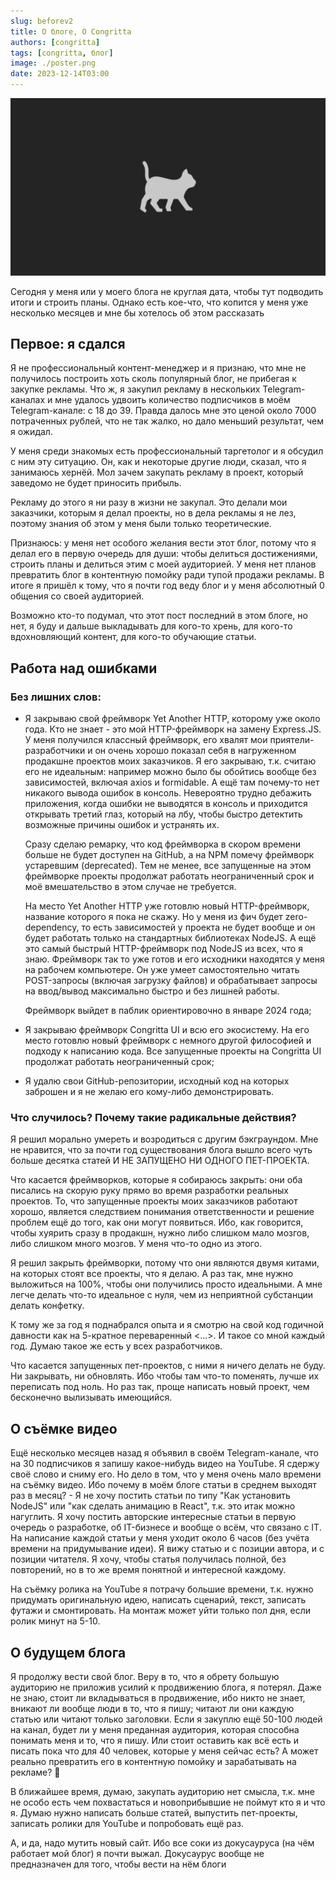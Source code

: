 ```yaml
---
slug: beforev2
title: О блоге, О Congritta
authors: [congritta]
tags: [congritta, блог]
image: ./poster.png
date: 2023-12-14T03:00
---
```


![](./poster.png)

Сегодня у меня или у моего блога не круглая дата, чтобы тут подводить итоги и строить планы. Однако есть кое-что,
что копится у меня уже несколько месяцев и мне бы хотелось об этом рассказать

<!--truncate-->

## Первое: я сдался

Я не профессиональный контент-менеджер и я признаю, что мне не получилось построить хоть сколь популярный блог, не
прибегая к закупке рекламы. Что ж, я закупил рекламу в нескольких Telegram-каналах и мне удалось удвоить количество
подписчиков в моём Telegram-канале: с 18 до 39. Правда далось мне это ценой около 7000 потраченных рублей, что не
так жалко, но дало меньший результат, чем я ожидал.

У меня среди знакомых есть профессиональный таргетолог и я обсудил с ним эту ситуацию. Он, как и некоторые другие
люди, сказал, что я занимаюсь хернёй. Мол зачем закупать рекламу в проект, который заведомо не будет приносить прибыль.

Рекламу до этого я ни разу в жизни не закупал. Это делали мои заказчики, которым я делал проекты, но в дела рекламы
я не лез, поэтому знания об этом у меня были только теоретические.

Признаюсь: у меня нет особого желания вести этот блог, потому что я делал его в первую очередь для души: чтобы
делиться достижениями, строить планы и делиться этим с моей аудиторией. У меня нет планов превратить блог в
контентную помойку ради тупой продажи рекламы. В итоге я пришёл к тому, что я почти год веду блог и у меня
абсолютный 0 общения со своей аудиторией.

Возможно кто-то подумал, что этот пост последний в этом блоге, но нет, я буду и дальше выкладывать для кого-то хрень,
для кого-то вдохновляющий контент, для кого-то обучающие статьи.

## Работа над ошибками

### Без лишних слов:

- Я закрываю свой фреймворк Yet Another HTTP, которому уже около года. Кто не знает - это мой HTTP-фреймворк на
  замену Express.JS. У меня получился классный фреймворк, его хвалят мои приятели-разработчики и он очень хорошо
  показал себя в нагруженном продакшне проектов моих заказчиков. Я его закрываю, т.к. считаю его не идеальным:
  например можно было бы обойтись вообще без зависимостей, включая axios и formidable. А ещё там почему-то нет
  никакого вывода ошибок в консоль. Невероятно трудно дебажить приложения, когда ошибки не выводятся в консоль и
  приходится открывать третий глаз, который на лбу, чтобы быстро детектить возможные причины ошибок и устранять их.

  Сразу сделаю ремарку, что код фреймворка в скором времени больше не будет доступен на GitHub, а на NPM помечу
  фреймворк устаревшим (deprecated). Тем не менее, все запущенные на этом фреймворке проекты продолжат работать
  неограниченный срок и моё вмешательство в этом случае не требуется.

  На место Yet Another HTTP уже готовлю новый HTTP-фреймворк, название которого я пока не скажу. Но у меня из фич будет
  zero-dependency, то есть зависимостей у проекта не будет вообще и он будет работать только на стандартных
  библиотеках NodeJS. А ещё это самый быстрый HTTP-фреймворк под NodeJS из всех, что я знаю. Фреймворк так то уже готов
  и его исходники находятся у меня на рабочем компьютере. Он уже умеет самостоятельно читать POST-запросы (включая
  загрузку файлов) и обрабатывает запросы на ввод/вывод максимально быстро и без лишней работы.

  Фреймворк выйдет в паблик ориентировочно в январе 2024 года;

- Я закрываю фреймворк Congritta UI и всю его экосистему. На его место готовлю новый фреймворк с немного другой
  философией и подходу к написанию кода. Все запущенные проекты на Congritta UI продолжат работать неограниченный срок;

- Я удалю свои GitHub-репозитории, исходный код на которых заброшен и я не желаю его кому-либо демонстрировать.

### Что случилось? Почему такие радикальные действия?

Я решил морально умереть и возродиться с другим бэкграундом. Мне не нравится, что за почти год существования блога
вышло всего чуть больше десятка статей И НЕ ЗАПУЩЕНО НИ ОДНОГО ПЕТ-ПРОЕКТА.

Что касается фреймворков, которые я собираюсь закрыть: они оба писались на скорую руку прямо во время разработки
реальных проектов. То, что запущенные проекты моих заказчиков работают хорошо, является следствием понимания
ответственности и решение проблем ещё до того, как они могут появиться. Ибо, как говорится, чтобы хуярить сразу в
продакшн, нужно либо слишком мало мозгов, либо слишком много мозгов. У меня что-то одно из этого.

Я решил закрыть фреймворки, потому что они являются двумя китами, на которых стоят все проекты, что я делаю. А
раз так, мне нужно выложиться на 100%, чтобы они получились просто идеальными. А мне легче делать что-то идеальное с
нуля, чем из неприятной субстанции делать конфетку.

К тому же за год я поднабрался опыта и я смотрю на свой код годичной давности как на 5-кратное переваренный <...>. И
такое со мной каждый год. Думаю такое же есть у всех разработчиков.

Что касается запущенных пет-проектов, с ними я ничего делать не буду. Ни закрывать, ни обновлять. Ибо чтобы там
что-то поменять, лучше их переписать под ноль. Но раз так, проще написать новый проект, чем бесконечно вылизывать
имеющийся.

## О съёмке видео

Ещё несколько месяцев назад я объявил в своём Telegram-канале, что на 30 подписчиков я запишу какое-нибудь видео на
YouTube. Я сдержу своё слово и сниму его. Но дело в том, что у меня очень мало времени на съёмку видео. Ибо почему в
моём блоге статьи в среднем выходят раз в месяц? - Я не хочу постить статьи по типу "Как установить NodeJS" или "как
сделать анимацию в React", т.к. это итак можно нагуглить. Я хочу постить авторские интересные статьи в первую
очередь о разработке, об IT-бизнесе и вообще о всём, что связано с IT. На написание каждой статьи у меня уходит
около 6 часов (без учёта времени на придумывание идеи). Я вижу статью и с позиции автора, и с позиции читателя. Я
хочу, чтобы статья получилась полной, без повторений, но в то же время понятной и интересной каждому.

На съёмку ролика на YouTube я потрачу большие времени, т.к. нужно придумать оригинальную идею, написать сценарий,
текст, записать футажи и смонтировать. На монтаж может уйти только пол дня, если ролик минут на 5-10.

## О будущем блога

Я продолжу вести свой блог. Веру в то, что я обрету большую аудиторию не приложив усилий к продвижению блога, я
потерял. Даже не знаю, стоит ли вкладываться в продвижение, ибо никто не знает, вникают ли вообще люди в то, что я
пишу; читают ли они каждую статью или читают только заголовки. Если я закуплю ещё 50-100 людей на канал, будет ли у
меня преданная аудитория, которая способна понимать меня и то, что я пишу. Или стоит оставить как всё есть и писать
пока что для 40 человек, которые у меня сейчас есть? А может реально превратить его в контентную помойку и
зарабатывать на рекламе? 🤔

В ближайшее время, думаю, закупать аудиторию нет смысла, т.к. мне не особо есть чем похвастаться и новоприбывшие не
поймут кто я и что я. Думаю нужно написать больше статей, выпустить пет-проекты, записать ролики для YouTube и
попробовать ещё раз.

А, и да, надо мутить новый сайт. Ибо все соки из докусауруса (на чём работает мой блог) я почти выжал. Докусаурус
вообще не предназначен для того, чтобы вести на нём блоги
